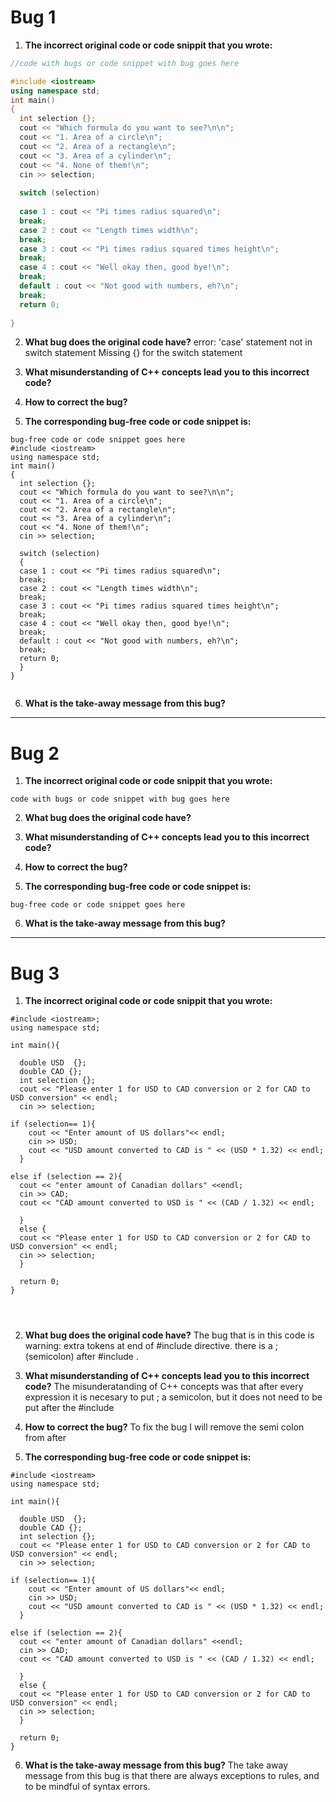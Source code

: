 # Bug 1

1. **The incorrect original code or code snippit that you wrote:**

``` cpp
//code with bugs or code snippet with bug goes here

#include <iostream>
using namespace std;
int main()
{
  int selection {};
  cout << "Which formula do you want to see?\n\n";
  cout << "1. Area of a circle\n";
  cout << "2. Area of a rectangle\n";
  cout << "3. Area of a cylinder\n";
  cout << "4. None of them!\n";
  cin >> selection;
  
  switch (selection)
  
  case 1 : cout << "Pi times radius squared\n";
  break;
  case 2 : cout << "Length times width\n";
  break;
  case 3 : cout << "Pi times radius squared times height\n";
  break;
  case 4 : cout << "Well okay then, good bye!\n";
  break;
  default : cout << "Not good with numbers, eh?\n";
  break;
  return 0;
  
}
```

2. **What bug does the original code have?** 
 error: 'case' statement not in switch statement
 Missing {} for the switch statement

3. **What misunderstanding of C++ concepts lead you to this incorrect code?**


4. **How to correct the bug?**


5. **The corresponding bug-free code or code snippet is:**

```
bug-free code or code snippet goes here
#include <iostream>
using namespace std;
int main()
{
  int selection {};
  cout << "Which formula do you want to see?\n\n";
  cout << "1. Area of a circle\n";
  cout << "2. Area of a rectangle\n";
  cout << "3. Area of a cylinder\n";
  cout << "4. None of them!\n";
  cin >> selection;
  
  switch (selection)
  {
  case 1 : cout << "Pi times radius squared\n";
  break;
  case 2 : cout << "Length times width\n";
  break;
  case 3 : cout << "Pi times radius squared times height\n";
  break;
  case 4 : cout << "Well okay then, good bye!\n";
  break;
  default : cout << "Not good with numbers, eh?\n";
  break;
  return 0;
  }
}
  
```

6. **What is the take-away message from this bug?**

---

# Bug 2

1. **The incorrect original code or code snippit that you wrote:**

```
code with bugs or code snippet with bug goes here

```

2. **What bug does the original code have?**

  

3. **What misunderstanding of C++ concepts lead you to this incorrect code?**

4. **How to correct the bug?**

5. **The corresponding bug-free code or code snippet is:**

```
bug-free code or code snippet goes here

```

6. **What is the take-away message from this bug?**

---

# Bug 3

1. **The incorrect original code or code snippit that you wrote:**

```
#include <iostream>;
using namespace std;

int main(){

  double USD  {};
  double CAD {};
  int selection {};
  cout << "Please enter 1 for USD to CAD conversion or 2 for CAD to USD conversion" << endl;
  cin >> selection;
  
if (selection== 1){
    cout << "Enter amount of US dollars"<< endl;
    cin >> USD;
    cout << "USD amount converted to CAD is " << (USD * 1.32) << endl;
  }

else if (selection == 2){
  cout << "enter amount of Canadian dollars" <<endl;
  cin >> CAD;
  cout << "CAD amount converted to USD is " << (CAD / 1.32) << endl;
  
  }
  else {
  cout << "Please enter 1 for USD to CAD conversion or 2 for CAD to USD conversion" << endl;
  cin >> selection;
  }
 
  return 0;
}
  
  


```

2. **What bug does the original code have?**
The bug that is in this code is warning: extra tokens at end of #include directive.
there is a ; (semicolon) after #include <iostream>.
  
3. **What misunderstanding of C++ concepts lead you to this incorrect code?**
The misunderatanding of C++ concepts was that after every expression it is necesary to put ; a semicolon, but it does not need to be put after the #include

4. **How to correct the bug?**
To fix the bug I will remove the semi colon from after <iostream>

5. **The corresponding bug-free code or code snippet is:**

```
#include <iostream>
using namespace std;

int main(){

  double USD  {};
  double CAD {};
  int selection {};
  cout << "Please enter 1 for USD to CAD conversion or 2 for CAD to USD conversion" << endl;
  cin >> selection;
  
if (selection== 1){
    cout << "Enter amount of US dollars"<< endl;
    cin >> USD;
    cout << "USD amount converted to CAD is " << (USD * 1.32) << endl;
  }

else if (selection == 2){
  cout << "enter amount of Canadian dollars" <<endl;
  cin >> CAD;
  cout << "CAD amount converted to USD is " << (CAD / 1.32) << endl;
  
  }
  else {
  cout << "Please enter 1 for USD to CAD conversion or 2 for CAD to USD conversion" << endl;
  cin >> selection;
  }
 
  return 0;
}

```

6. **What is the take-away message from this bug?**
The take away message from this bug is that there are always exceptions to rules, and to be mindful of syntax errors.
